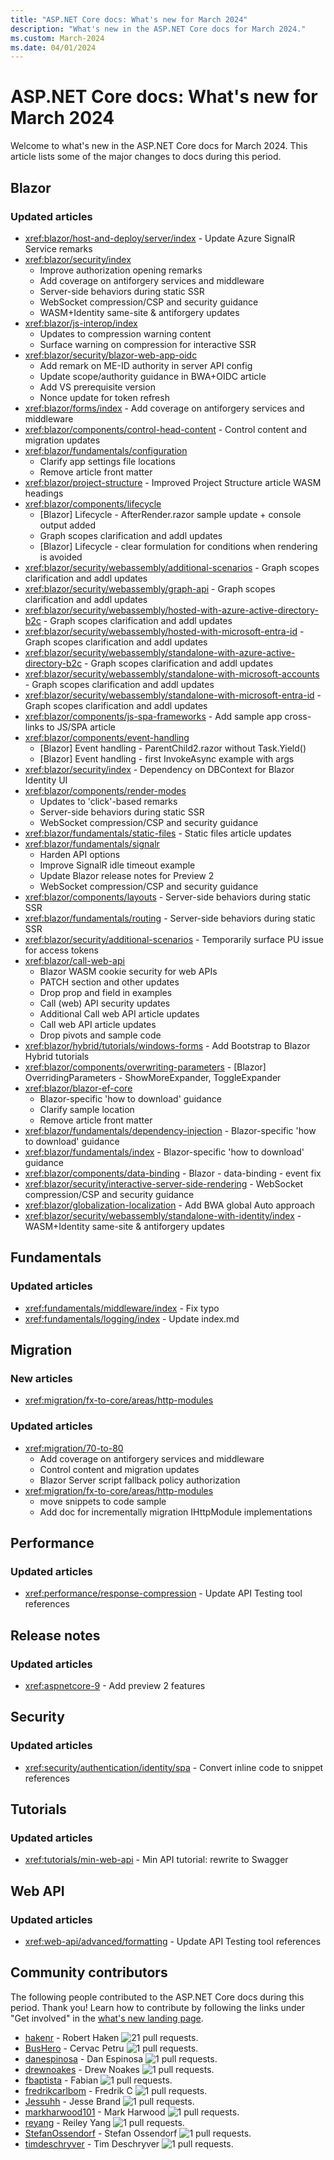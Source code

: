 ```yaml
---
title: "ASP.NET Core docs: What's new for March 2024"
description: "What's new in the ASP.NET Core docs for March 2024."
ms.custom: March-2024
ms.date: 04/01/2024
---
```


# ASP.NET Core docs: What's new for March 2024

Welcome to what's new in the ASP.NET Core docs for March 2024. This article lists some of the major changes to docs during this period.

## Blazor

### Updated articles

* <xref:blazor/host-and-deploy/server/index> - Update Azure SignalR Service remarks
* <xref:blazor/security/index>
  * Improve authorization opening remarks
  * Add coverage on antiforgery services and middleware
  * Server-side behaviors during static SSR
  * WebSocket compression/CSP and security guidance
  * WASM+Identity same-site & antiforgery updates
* <xref:blazor/js-interop/index>
  * Updates to compression warning content
  * Surface warning on compression for interactive SSR
* <xref:blazor/security/blazor-web-app-oidc>
  * Add remark on ME-ID authority in server API config
  * Update scope/authority guidance in BWA+OIDC article
  * Add VS prerequisite version
  * Nonce update for token refresh
* <xref:blazor/forms/index> - Add coverage on antiforgery services and middleware
* <xref:blazor/components/control-head-content> - Control <head> content and migration updates
* <xref:blazor/fundamentals/configuration>
  * Clarify app settings file locations
  * Remove article front matter
* <xref:blazor/project-structure> - Improved Project Structure article WASM headings
* <xref:blazor/components/lifecycle>
  * [Blazor] Lifecycle - AfterRender.razor sample update + console output added
  * Graph scopes clarification and addl updates
  * [Blazor] Lifecycle - clear formulation for conditions when rendering is avoided
* <xref:blazor/security/webassembly/additional-scenarios> - Graph scopes clarification and addl updates
* <xref:blazor/security/webassembly/graph-api> - Graph scopes clarification and addl updates
* <xref:blazor/security/webassembly/hosted-with-azure-active-directory-b2c> - Graph scopes clarification and addl updates
* <xref:blazor/security/webassembly/hosted-with-microsoft-entra-id> - Graph scopes clarification and addl updates
* <xref:blazor/security/webassembly/standalone-with-azure-active-directory-b2c> - Graph scopes clarification and addl updates
* <xref:blazor/security/webassembly/standalone-with-microsoft-accounts> - Graph scopes clarification and addl updates
* <xref:blazor/security/webassembly/standalone-with-microsoft-entra-id> - Graph scopes clarification and addl updates
* <xref:blazor/components/js-spa-frameworks> - Add sample app cross-links to JS/SPA article
* <xref:blazor/components/event-handling>
  * [Blazor] Event handling - ParentChild2.razor without Task.Yield()
  * [Blazor] Event handling - first InvokeAsync example with args
* <xref:blazor/security/index> - Dependency on DBContext for Blazor Identity UI
* <xref:blazor/components/render-modes>
  * Updates to 'click'-based remarks
  * Server-side behaviors during static SSR
  * WebSocket compression/CSP and security guidance
* <xref:blazor/fundamentals/static-files> - Static files article updates
* <xref:blazor/fundamentals/signalr>
  * Harden API options
  * Improve SignalR idle timeout example
  * Update Blazor release notes for Preview 2
  * WebSocket compression/CSP and security guidance
* <xref:blazor/components/layouts> - Server-side behaviors during static SSR
* <xref:blazor/fundamentals/routing> - Server-side behaviors during static SSR
* <xref:blazor/security/additional-scenarios> - Temporarily surface PU issue for access tokens
* <xref:blazor/call-web-api>
  * Blazor WASM cookie security for web APIs
  * PATCH section and other updates
  * Drop prop and field in examples
  * Call (web) API security updates
  * Additional Call web API article updates
  * Call web API article updates
  * Drop pivots and sample code
* <xref:blazor/hybrid/tutorials/windows-forms> - Add Bootstrap to Blazor Hybrid tutorials
* <xref:blazor/components/overwriting-parameters> - [Blazor] OverridingParameters - ShowMoreExpander, ToggleExpander
* <xref:blazor/blazor-ef-core>
  * Blazor-specific 'how to download' guidance
  * Clarify sample location
  * Remove article front matter
* <xref:blazor/fundamentals/dependency-injection> - Blazor-specific 'how to download' guidance
* <xref:blazor/fundamentals/index> - Blazor-specific 'how to download' guidance
* <xref:blazor/components/data-binding> - Blazor - data-binding - event fix
* <xref:blazor/security/interactive-server-side-rendering> - WebSocket compression/CSP and security guidance
* <xref:blazor/globalization-localization> - Add BWA global Auto approach
* <xref:blazor/security/webassembly/standalone-with-identity/index> - WASM+Identity same-site & antiforgery updates

## Fundamentals

### Updated articles

* <xref:fundamentals/middleware/index> - Fix typo
* <xref:fundamentals/logging/index> - Update index.md

## Migration

### New articles

* <xref:migration/fx-to-core/areas/http-modules>

### Updated articles

* <xref:migration/70-to-80>
  * Add coverage on antiforgery services and middleware
  * Control <head> content and migration updates
  * Blazor Server script fallback policy authorization
* <xref:migration/fx-to-core/areas/http-modules>
  * move snippets to code sample
  * Add doc for incrementally migration IHttpModule implementations

## Performance

### Updated articles

* <xref:performance/response-compression> - Update API Testing tool references

## Release notes

### Updated articles

* <xref:aspnetcore-9> - Add preview 2 features

## Security

### Updated articles

* <xref:security/authentication/identity/spa> - Convert inline code to snippet references

## Tutorials

### Updated articles

* <xref:tutorials/min-web-api> - Min API tutorial: rewrite to Swagger

## Web API

### Updated articles

* <xref:web-api/advanced/formatting> - Update API Testing tool references

## Community contributors

The following people contributed to the ASP.NET Core docs during this period. Thank you! Learn how to contribute by following the links under "Get involved" in the [what's new landing page](index.yml).

* [hakenr](https://github.com/hakenr) - Robert Haken ![21 pull requests.](https://img.shields.io/badge/Merged%20Pull%20Requests-21-green)
* [BusHero](https://github.com/BusHero) - Cervac Petru ![1 pull requests.](https://img.shields.io/badge/Merged%20Pull%20Requests-1-green)
* [danespinosa](https://github.com/danespinosa) - Dan Espinosa ![1 pull requests.](https://img.shields.io/badge/Merged%20Pull%20Requests-1-green)
* [drewnoakes](https://github.com/drewnoakes) - Drew Noakes ![1 pull requests.](https://img.shields.io/badge/Merged%20Pull%20Requests-1-green)
* [fbaptista](https://github.com/fbaptista) - Fabian ![1 pull requests.](https://img.shields.io/badge/Merged%20Pull%20Requests-1-green)
* [fredrikcarlbom](https://github.com/fredrikcarlbom) - Fredrik C ![1 pull requests.](https://img.shields.io/badge/Merged%20Pull%20Requests-1-green)
* [Jessuhh](https://github.com/Jessuhh) - Jesse Brand ![1 pull requests.](https://img.shields.io/badge/Merged%20Pull%20Requests-1-green)
* [markharwood101](https://github.com/markharwood101) - Mark Harwood ![1 pull requests.](https://img.shields.io/badge/Merged%20Pull%20Requests-1-green)
* [reyang](https://github.com/reyang) - Reiley Yang ![1 pull requests.](https://img.shields.io/badge/Merged%20Pull%20Requests-1-green)
* [StefanOssendorf](https://github.com/StefanOssendorf) - Stefan Ossendorf ![1 pull requests.](https://img.shields.io/badge/Merged%20Pull%20Requests-1-green)
* [timdeschryver](https://github.com/timdeschryver) - Tim Deschryver ![1 pull requests.](https://img.shields.io/badge/Merged%20Pull%20Requests-1-green)
